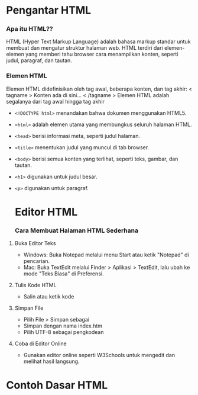 # Pengantar HTML 
### Apa itu HTML??  
HTML (Hyper Text Markup Language) adalah bahasa markup standar untuk membuat dan mengatur struktur halaman web. HTML terdiri dari elemen-elemen yang memberi tahu browser cara menampilkan konten, seperti judul, paragraf, dan tautan.

### Elemen HTML 
Elemen HTML didefinisikan oleh tag awal, beberapa konten, dan tag akhir:
< tagname > Konten ada di sini... < /tagname >
Elemen HTML adalah segalanya dari tag awal hingga tag akhir 
- `<!DOCTYPE html>` menandakan bahwa dokumen menggunakan HTML5.  
- `<html>` adalah elemen utama yang membungkus seluruh halaman HTML.  
- `<head>` berisi informasi meta, seperti judul halaman.  
- `<title>` menentukan judul yang muncul di tab browser.  
- `<body>` berisi semua konten yang terlihat, seperti teks, gambar, dan tautan.  
- `<h1>` digunakan untuk judul besar.  
- `<p>` digunakan untuk paragraf.

  # Editor HTML
  ### Cara Membuat Halaman HTML Sederhana
1. Buka Editor Teks
     * Windows: Buka Notepad melalui menu Start atau ketik "Notepad" di pencarian.
     * Mac: Buka TextEdit melalui Finder > Aplikasi > TextEdit, lalu ubah ke mode "Teks Biasa" di Preferensi.
2. Tulis Kode HTML
   * Salin atau ketik kode

3. Simpan File
   * Pilih File > Simpan sebagai
   * Simpan dengan nama index.htm
   * Pilih UTF-8 sebagai pengkodean
4. Coba di Editor Online
   * Gunakan editor online seperti W3Schools untuk mengedit dan melihat hasil langsung.

  # Contoh Dasar HTML 
  
